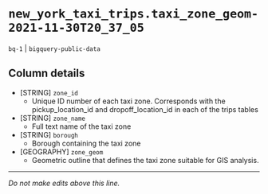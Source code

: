 # `new_york_taxi_trips.taxi_zone_geom-2021-11-30T20_37_05`
`bq-1` | `bigquery-public-data`

## Column details
* [STRING]    `zone_id`
  - Unique ID number of each taxi zone. Corresponds with the pickup_location_id and dropoff_location_id in each of the trips tables
* [STRING]    `zone_name`
  - Full text name of the taxi zone
* [STRING]    `borough`
  - Borough containing the taxi zone
* [GEOGRAPHY] `zone_geom`
  - Geometric outline that defines the taxi zone suitable for GIS analysis.

-------------------------------------------------------------------------------
*Do not make edits above this line.*
